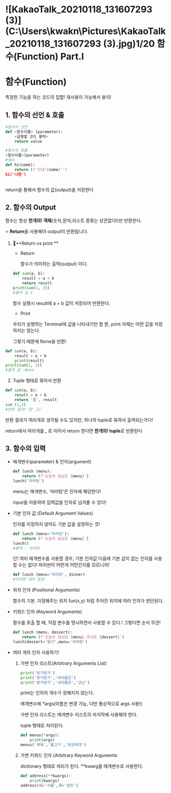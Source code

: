 # ![KakaoTalk_20210118_131607293 (3)](C:\Users\kwakn\Pictures\KakaoTalk_20210118_131607293 (3).jpg)1/20 함수(Function) Part.I

# 함수(Function)

특정한 기능을 하는 코드의 집합! 재사용이 가능해서 용이!

## 1. 함수의 선언 & 호출

```python
#함수의 선언
def <함수이름> (parameter):
    <실행할 코드 블럭>
    return value

#함수의 호출
<함수이름>(parameter)
#예시
def hi(name):
    return (f'안녕!{name}'')
hi('나현')
    
```

return을 통해서 함수의 값(output)을 저장한다

## 2. 함수의 Output

함수는 항상 **한개의! 객체**(숫자,문자,리스트 종류는 상관없다!)만 반환한다.

:star: **Return**을 사용해야 output이 반환됩니다.

1. :pencil:**Return vs print **

   - Return

     함수가 의미하는 출력(output) 이다. 

   ```python
   def sum(a, b):
       result = a + b
       return result
   print(sum(1, 2))
   #출력 값 3
   ```

   함수 실행시 result에 a + b 값이 저장되어 반환한다.

   - Print

   우리가 실행하는 Terminal에 값을 나타내기만 할 뿐, print 자체는 어떤 값을 저장하지는 않는다

   그렇기 때문에 None을 반환!

```python
def sum(a, b):
    result = a + b
    print(result)
print(sum(1, 3))
#출력 값 :None
```

2.  Tuple 형태로 묶어서 반환

   ```python
   def sum(a, b):
       result = a + b
       return '합', result
   sum (1,3)
   #반환 결과('합',3)
   ```

   반환 결과가 여러개로 생각될 수도 있지만, 하나의 tuple로 묶여서 출력되는거다!

   return에서 여러개를 **,** 로 이어서 return 한다면 **한개의! tuple**로 반환된다

## 3. 함수의 입력

- 매개변수(parameter) & 인자(argument)

  ```python
  def lunch (menu):
      return (f'오늘의 점심은 {menu}')
  lunch('마라탕')
  ```

  menu는 매개변수, '마라탕'은 인자에 해당한다!

  input을 이용하여 입력값을 인자로 넘겨줄 수 있다!

- 기본 인자 값 (Default Argument Values)

  인자를 지정하지 않아도 기본 값을 설정하는 것!

  ```python
  def lunch (menu='마라탕'):
      return (f'오늘의 점심은 {menu}')
  lunch()
  #출력 : 마라탕
  ```

  단! 여러 매개변수를 사용할 경우, 기본 인자값 다음에 기본 값이 없는 인자를 사용할 수는 없다! 파이썬이 어떤게 어떤건지를 모르니까!

  ```python
  def lunch (menu='마라탕', dinner)
  #이러면 에러 발생
  ```

- 위치 인자 (Positional Arguments)

  함수의 기본. 지정해주는 위치 fun(x,y)  처럼 주어진 위치에 따라 인자가 판단된다.

- 키워드 인자 (Keyword Arguments)

  함수를 호출 할 때, 직접 변수를 명시하면서 사용할 수 있다.! 그렇다면 순서 무관!

  ```python
  def lunch (menu, dessert):
      return (f'오늘의 점심은 {menu},후식은 {dessert}')
  lunch(dessert='딸기',menu='마라탕')
  ```

- 여러 개의 인자 사용하기!

  1. 가변 인자 리스트(Arbitrary Arguments List)

     ```python
     print('방가방가')
     print('방가방가','내이름은')
     print('방가방가','내이름은','코난')
     ```

     print는 인자의 개수가 정해지지 않는다.

      매개변수에 *args(이름은 변경 가능, 다만 통상적으로 args 사용!)

     가변 인자 리스트는 매개변수 리스트의 마지막에 사용해야 한다. 

     tuple 형태로 처리된다.

     ```python
     def menus(*args):
         print(args)
     menus('제육','불고기','된장찌개')
     ```

  2. 가변 키워드 인자 (Arbitrary Keyword Arguments

     dictionary 형태로 처리가 된다. **kwarg를 매개변수로 사용한다.

     ```python
     def address(**kwargs):
         print(kwargs)
     address(시='서울',구='광진')
     ```

     